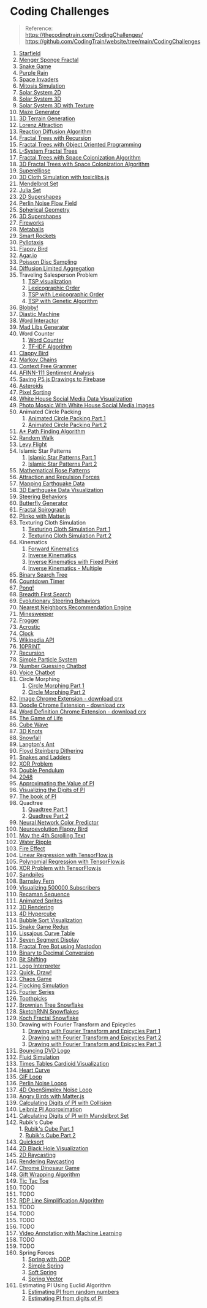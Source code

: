 
# Coding Challenges

> Reference:   
> https://thecodingtrain.com/CodingChallenges/   
> https://github.com/CodingTrain/website/tree/main/CodingChallenges   


1. [Starfield](./001_starfield/)
2. [Menger Sponge Fractal](./002_menger_sponge_fractal/)
3. [Snake Game](./003_snake_game/)
4. [Purple Rain](./004_purple_rain/)
5. [Space Invaders](./005_space_invaders/)
6. [Mitosis Simulation](./006_mitosis_simulation/)
7. [Solar System 2D](./007_solar_system_2d/)
8. [Solar System 3D](./008_solar_system_3d/)
9. [Solar System 3D with Texture](./009_solar_system_3d_texture/)
10. [Maze Generator](./010_maze_generator/)
11. [3D Terrain Generation](./011_3d_terrain_generation/)
12. [Lorenz Attraction](./012_lorenz_attraction/)
13. [Reaction Diffusion Algorithm](./013_reaction_diffusion_algorithm/)
14. [Fractal Trees with Recursion](./014_fractal_trees_recursive/)
15. [Fractal Trees with Object Oriented Programming](./015_fractal_trees_object_oriented/)
16. [L-System Fractal Trees](./016_L_system_fractal_trees/)
17. [Fractal Trees with Space Colonization Algorithm](./017_fractal_trees_space_colonization/)
18. [3D Fractal Trees with Space Colonization Algorithm](./018_fractal_trees_space_colonization_3d/)
19. [Superellipse](./019_superellipse/)
20. [3D Cloth Simulation with toxiclibs.js](./020_3d_cloth_with_toxiclibs/)
21. [Mendelbrot Set](./021_mendelbrot_set/)
22. [Julia Set](./022_julia_set/)
23. [2D Supershapes](./023_2d_supershapes/)
24. [Perlin Noise Flow Field](./024_perlin_noise_flow_field/)
25. [Spherical Geometry](./025_spherical_geometry/)
26. [3D Supershapes](./026_3d_supershapes/)
27. [Fireworks](./027_fireworks/)
28. [Metaballs](./028_metaballs/)
29. [Smart Rockets](./029_smart_rockets/)
30. [Pyllotaxis](./030_pyllotaxis/)
31. [Flappy Bird](./031_flappy_bird/)
32. [Agar.io](./032_agar_io/part1/)
33. [Poisson Disc Sampling](./033_poisson-disc-sampling/)
34. [Diffusion Limited Aggregation](./034_diffusion_limited_aggregation/)
35. Traveling Salesperson Problem
    1. [TSP visualization](./035_traveling_salesperson/part1_traveling_salesperson/) 
    2. [Lexicographic Order](./035_traveling_salesperson/part2_lexicographic_order/)
    3. [TSP with Lexicographic Order](./035_traveling_salesperson/part3_tsp_with_lexicographic_order/)
    4. [TSP with Genetic Algorithm](./035_traveling_salesperson/part4_tsp_with_genetic_algorithm/)
36. [Blobby!](./036_blobby/)
37. [Diastic Machine](./037_diastic_machine/)
38. [Word Interactor](./038_word_interactor/)
39. [Mad Libs Generater](./039_mad_libs_generator/)
40. Word Counter
    1.  [Word Counter](./040_word_counter/word_counter/) 
    2.  [TF-IDF Algorithm](./040_word_counter/tf_idf/)
41. [Clappy Bird](./041_clappy_bird/)
42. [Markov Chains](./042_markov_chains/)
43. [Context Free Grammer](./043_context_free_grammer/)
44. [AFINN-111 Sentiment Analysis](./044_afinn-111_sentiment_analysis/)
45. [Saving P5.js Drawings to Firebase](./045_saving_p5_drawings_to_firebase/)
46. [Asteroids](./046_asteroids/)
47. [Pixel Sorting](./047_pixel_sorting/)
48. [White House Social Media Data Visualization](./048_white_house_social_media_data_visualization/)
49. [Photo Mosaic With White House Social Media Images](./049_photo_mosaic_with_white_house_social_media_images/)
50. Animated Circle Packing
    1.  [Animated Circle Packing Part 1](./050_animated_circle_packing/part1/)
    2.  [Animated Circle Packing Part 2](./050_animated_circle_packing/part2/)
51. [A* Path Finding Algorithm](./051_astar_path_finding/)
52. [Random Walk](./052_random_walk/)
53. [Levy Flight](./053_levy_flight/)
54. Islamic Star Patterns
    1.  [Islamic Star Patterns Part 1](./054_islamic_star_patterns/part1/)
    2.  [Islamic Star Patterns Part 2](./054_islamic_star_patterns/part2/)
55. [Mathematical Rose Patterns](./055_mathematical_rose_patterns/)
56. [Attraction and Repulsion Forces](./056_attraction_and_repulsion_forces/)
57. [Mapping Earthquake Data](./057_mapping_earthquake_data/)
58. [3D Earthquake Data Visualization](./058_3d_earthquake_data_visualization/)
59. [Steering Behaviors](./059_steering_behaviors/)
60. [Butterfly Generator](./060_butterfly_generator/)
61. [Fractal Spirograph](./061_fractal_spirograph/)
62. [Plinko with Matter.js](./062_plinko_with_matterjs/)
63. Texturing Cloth Simulation
    1.  [Texturing Cloth Simulation Part 1](./063_texturing_cloth_simulation/part1/)
    2.  [Texturing Cloth Simulation Part 2](./063_texturing_cloth_simulation/part2/)
64. Kinematics
    1.  [Forward Kinematics](./064_kinematics/part1_forward_kinematics/)
    2.  [Inverse Kinematics](./064_kinematics/part2_inverse_kinematics/)
    3.  [Inverse Kinematics with Fixed Point](./064_kinematics/part3_inverse_kinematics_fixed_point/)
    4.  [Inverse Kinematics - Multiple](./064_kinematics/part4_inverse_kinematics_multiple/)
65. [Binary Search Tree](./065_binary_search_tree/)
66. [Countdown Timer](./066_javascript_countdown_timer/)
67. [Pong!](./067_pong/)
68. [Breadth First Search](./068_breadth_first_search/)
69. [Evolutionary Steering Behaviors](./069_evolutionary_steering_behaviors/)
70. [Nearest Neighbors Recommendation Engine](./070_nearest_neighbors_recommendation_engine/)
71. [Minesweeper](./071_minesweeper/)
72. [Frogger](./072_frogger/)
73. [Acrostic](./073_acrostic/)
74. [Clock](./074_clock/)
75. [Wikipedia API](./075_wikipedia_api/)
76. [10PRINT](./076_10print/)
77. [Recursion](./077_recursion/)
78. [Simple Particle System](./078_simple_particle_system/)
79. [Number Guessing Chatbot](./079_number_guessing_chatbot/)
80. [Voice Chatbot](./080_voice_chatbot/)
81. Circle Morphing
    1.  [Circle Morphing Part 1](./081_circle_morphing/part1/)
    2.  [Circle Morphing Part 2](./081_circle_morphing/part2/)
82. [Image Chrome Extension - download crx](./chrome_extensions/082_image_chrome_extension.crx)
83. [Doodle Chrome Extension - download crx](./chrome_extensions/083_doodle_chrome_extension.crx)
84. [Word Definition Chrome Extension - download crx](./chrome_extensions/084_word_definition_chrome_extension.crx)
85. [The Game of Life](./085_the_game_of_life/)
86. [Cube Wave](./086_cube_wave_by_bees_and_bombs/)
87. [3D Knots](./087_3d_knots/)
88. [Snowfall](./088_snowfall/)
89. [Langton's Ant](089_langton_ant/)
90. [Floyd Steinberg Dithering](./090_floyd_steinberg_dithering/)
91. [Snakes and Ladders](./091_snakes_and_ladders/)
92. [XOR Problem](./092_xor_problem/)
93. [Double Pendulum](./093_double_pendulum/)
94. [2048](./094_2048/)
95. [Approximating the Value of PI](./095_approximating_the_value_of_pi/)
96. [Visualizing the Digits of PI](./096_visualizing_the_digits_of_pi/)
97. [The book of PI](./097_the_book_of_pi/)
98. Quadtree
    1.  [Quadtree Part 1](./098_quadtree/part1/)
    2.  [Quadtree Part 2](./098_quadtree/part2/)
99. [Neural Network Color Predictor](./099_neural_network_color_predictor/)
100. [Neuroevolution Flappy Bird](./100_neuroevolution_flappy_bird/)
101. [May the 4th Scrolling Text](./101_may_the_4th_scrolling_text/)
102. [Water Ripple](./102_water_ripple/)
103. [Fire Effect](./103_fire_effect/)
104. [Linear Regression with TensorFlow.js](./104_linear_regression_with_tensorflow_js/)
105. [Polynomial Regression with TensorFlow.js](./105_polynomial_regression_with_tensorflow_js/)
106. [XOR Problem with TensorFlow.js](./106_xor_problem_with_tensorflow.js/)
107. [Sandpiles](./107_sandpiles/)
108. [Barnsley Fern](./108_barnsley_fern/)
109. [Visualizing 500000 Subscribers](./109_visualizing_500000_subscribers/)
110. [Recaman Sequence](./110_recaman_sequence/)
111. [Animated Sprites](./111_animated_sprites/)
112. [3D Rendering](./112_3d_rendering/)
113. [4D Hypercube](./113_4d_hypercube/)
114. [Bubble Sort Visualization](./114_bubble_sort_visualization/)
115. [Snake Game Redux](./115_snake_game_redux/)
116. [Lissajous Curve Table](./116_lissajous_curve_table/)
117. [Seven Segment Display](./117_seven_segment_display/)
118. [Fractal Tree Bot using Mastodon](./118_fractal_tree_bot/README.md)
119. [Binary to Decimal Conversion](./119_binary_to_decimal_conversion/)
120. [Bit Shifting](./120_bit_shifting/)
121. [Logo Interpreter](./121_logo_interpreter/)
122. [Quick, Draw!](./122_quick_draw/)
123. [Chaos Game](./123_chaos_game/)
124. [Flocking Simulation](./124_flocking_simulation/)
125. [Fourier Series](./125_fourier_series/)
126. [Toothpicks](./126_toothpicks/)
127. [Brownian Tree Snowflake](./127_brownian_tree_snowflake/)
128. [SketchRNN Snowflakes](./128_sketchrnn_snowflakes/)
129. [Koch Fractal Snowflake](./129_koch_fractal_snowflake/)
130. Drawing with Fourier Transform and Epicycles
     1. [Drawing with Fourier Transform and Epicycles Part 1](./130_drawing_with_fourier_transform_and_epicycles/part1/)
     2. [Drawing with Fourier Transform and Epicycles Part 2](./130_drawing_with_fourier_transform_and_epicycles/part2/)
     3. [Drawing with Fourier Transform and Epicycles Part 3](./130_drawing_with_fourier_transform_and_epicycles/part3/)
131. [Bouncing DVD Logo](./131_bouncing_dvd_logo/)
132. [Fluid Simulation](./132_fluid_simulation/)
133. [Times Tables Cardioid Visualization](./133_times_tables_cardioid_visualization/)
134. [Heart Curve](./134_heart_curve/)
135. [GIF Loop](./135_gif_loop/)
136. [Perlin Noise Loops](./136_perlin_noise_loops/)
137. [4D OpenSimplex Noise Loop](./137_4d_opensimplex_noise_loop/)
138. [Angry Birds with Matter.js](./138_angry_birds_with_matterjs/)
139. [Calculating Digits of PI with Collision](./139_calculating_digits_of_pi_with_collision/)
140. [Leibniz PI Approximation](./140_leibniz_pi_approximation/)
141. [Calculating Digits of PI with Mandelbrot Set](./141_calculating_digits_of_pi_with_mandelbrot_set/)
142. Rubik's Cube   
    1.   [Rubik's Cube Part 1](./142_rubiks_cube/part1/)   
    2.   [Rubik's Cube Part 2](./142_rubiks_cube/part2/)   
143. [Quicksort](./143_quicksort/)
144. [2D Black Hole Visualization](./144_2d_black_hole_visualization/)
145. [2D Raycasting](./145_2d_raycasting/)
146. [Rendering Raycasting](./146_rendering_raycasting/)
147. [Chrome Dinosaur Game](./147_chrome_dinosaur_game/)
148. [Gift Wrapping Algorithm](./148_gift_wrapping_algorithm/)
149. [Tic Tac Toe](./149_tic_tac_toe/)
150. TODO
151. TODO
152. [RDP Line Simplification Algorithm](./152_rdp_line_simplification_algorithm/)
153. TODO
154. TODO
155. TODO
156. TODO
157. [Video Annotation with Machine Learning](./157_video_annotations_with_machine_learning/)
158. TODO
159. TODO
160. Spring Forces 
     1.   [Spring with OOP](./160_spring_forces/spring_oop/)
     2.   [Simple Spring](./160_spring_forces/spring_simple/)
     3.   [Soft Spring](./160_spring_forces/spring_soft/)
     4.   [Spring Vector](./160_spring_forces/spring_vector/)
161. Estimating PI Using Euclid Algorithm
     1.   [Estimating PI from random numbers](./161_estimating_pi_using_euclid_algorithm/part1_from_random_numbers/)
     2.   [Estimating PI from digits of PI](./161_estimating_pi_using_euclid_algorithm/part2_from_digits_of_pi/)

